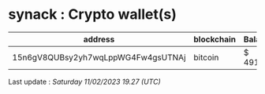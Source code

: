 # synack : Crypto wallet(s)

| address | blockchain | Balance |
|---|---|---|
| 15n6gV8QUBsy2yh7wqLppWG4Fw4gsUTNAj | bitcoin | $ 491052 |

Last update : _Saturday 11/02/2023 19.27 (UTC)_

